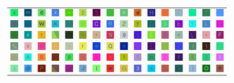 <table>
<tr>
<td><img src="69.gif"></td>
<td><img src="6D.gif"></td>
<td><img src="30.gif"></td>
<td><img src="78.gif"></td>
<td><img src="3D.gif"></td>
<td><img src="32.gif"></td>
<td><img src="35.gif"></td>
<td><img src="63.gif"></td>
<td><img src="6E.gif"></td>
<td><img src="64.gif"></td>
<td><img src="48.gif"></td>
<td><img src="4D.gif"></td>
<td><img src="37.gif"></td>
<td><img src="2C.gif"></td>
<td><img src="3F.gif"></td>
<td><img src="7C.gif"></td>
</tr>
<tr>
<td><img src="6F.gif"></td>
<td><img src="22.gif"></td>
<td><img src="57.gif"></td>
<td><img src="4B.gif"></td>
<td><img src="7B.gif"></td>
<td><img src="44.gif"></td>
<td><img src="43.gif"></td>
<td><img src="52.gif"></td>
<td><img src="5A.gif"></td>
<td><img src="79.gif"></td>
<td><img src="26.gif"></td>
<td><img src="53.gif"></td>
<td><img src="62.gif"></td>
<td><img src="54.gif"></td>
<td><img src="6B.gif"></td>
<td><img src="59.gif"></td>
</tr>
<tr>
<td><img src="27.gif"></td>
<td><img src="23.gif"></td>
<td><img src="74.gif"></td>
<td><img src="gr1.gif"></td>
<td><img src="76.gif"></td>
<td><img src="2D.gif"></td>
<td><img src="2A.gif"></td>
<td><img src="4E.gif"></td>
<td><img src="39.gif"></td>
<td><img src="67.gif"></td>
<td><img src="45.gif"></td>
<td><img src="56.gif"></td>
<td><img src="3C.gif"></td>
<td><img src="4C.gif"></td>
<td><img src="2B.gif"></td>
<td><img src="46.gif"></td>
</tr>
<tr>
<td><img src="25.gif"></td>
<td><img src="73.gif"></td>
<td><img src="36.gif"></td>
<td><img src="3E.gif"></td>
<td><img src="7E.gif"></td>
<td><img src="72.gif"></td>
<td><img src="77.gif"></td>
<td><img src="51.gif"></td>
<td><img src="75.gif"></td>
<td><img src="55.gif"></td>
<td><img src="5B.gif"></td>
<td><img src="2F.gif"></td>
<td><img src="3B.gif"></td>
<td><img src="34.gif"></td>
<td><img src="31.gif"></td>
<td><img src="60.gif"></td>
</tr>
<tr>
<td><img src="3A.gif"></td>
<td><img src="41.gif"></td>
<td><img src="42.gif"></td>
<td><img src="7D.gif"></td>
<td><img src="38.gif"></td>
<td><img src="5F.gif"></td>
<td><img src="7A.gif"></td>
<td><img src="5E.gif"></td>
<td><img src="21.gif"></td>
<td><img src="71.gif"></td>
<td><img src="68.gif"></td>
<td><img src="28.gif"></td>
<td><img src="66.gif"></td>
<td><img src="24.gif"></td>
<td><img src="29.gif"></td>
<td><img src="58.gif"></td>
</tr>
<tr>
<td><img src="6A.gif"></td>
<td><img src="40.gif"></td>
<td><img src="50.gif"></td>
<td><img src="gr2.gif"></td>
<td><img src="gr3.gif"></td>
<td><img src="4A.gif"></td>
<td><img src="6C.gif"></td>
<td><img src="65.gif"></td>
<td><img src="47.gif"></td>
<td><img src="33.gif"></td>
<td><img src="61.gif"></td>
<td><img src="49.gif"></td>
<td><img src="2E.gif"></td>
<td><img src="5D.gif"></td>
<td><img src="4F.gif"></td>
<td><img src="70.gif"></td>
</tr>
</table>

